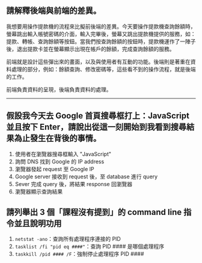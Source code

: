 ## 請解釋後端與前端的差異。

我想要用操作提款機的流程來比擬前後端的差異。今天要操作提款機查詢餘額時，螢幕跳出輸入帳號密碼的介面，輸入完畢後，螢幕又跳出提款機提供的服務，如：提款、轉帳、查詢餘額等按鈕。當我們按查詢餘額的按鈕時，提款機運作了一陣子後，退出提款卡並在螢幕顯示出現在帳戶的餘額，完成查詢餘額的服務。

前端就是設計這些彈出來的畫面，以及與使用者有互動的功能。後端則是著重在資料處理的部分，例如：餘額查詢、修改密碼等，這些看不到的操作流程，就是後端的工作。

前端負責資料的呈現，後端負責資料的處理。

---

## 假設我今天去 Google 首頁搜尋框打上：JavaScript 並且按下 Enter，請說出從這一刻開始到我看到搜尋結果為止發生在背後的事情。

1. 使用者在瀏覽器搜尋框輸入 "JavaScript"
2. 詢問 DNS 找到 Google 的 IP address
3. 瀏覽器發起 request 至 Google IP
4. Google server 接收到 request 後，至 database 進行 query
5. Sever 完成 query 後，將結果 response 回瀏覽器
6. 瀏覽器顯示查詢結果

## 請列舉出 3 個「課程沒有提到」的 command line 指令並且說明功用

1. `netstat -ano`：查詢所有處理程序連接的 PID
2. `tasklist /fi "pid eq ####"`：查詢 PID #### 是哪個處理程序
3. `taskkill /pid #### /F`：強制停止處理程序 PID ####
